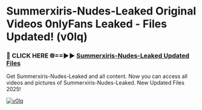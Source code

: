 # Summerxiris-Nudes-Leaked Original Videos 0nlyFans Leaked - Files Updated! (v0lq)

<h3>🔴 CLICK HERE 🌐==►► <a href="https://tinyurl.com/yrmya6cz" rel="nofollow">Summerxiris-Nudes-Leaked Updated Files</a></h3>

Get Summerxiris-Nudes-Leaked and all content. Now you can access all videos and pictures of Summerxiris-Nudes-Leaked. New Updated Files 2025!

[![v0lq](https://i.imgur.com/FMdXYCs.gif)](https://tinyurl.com/yrmya6cz)
